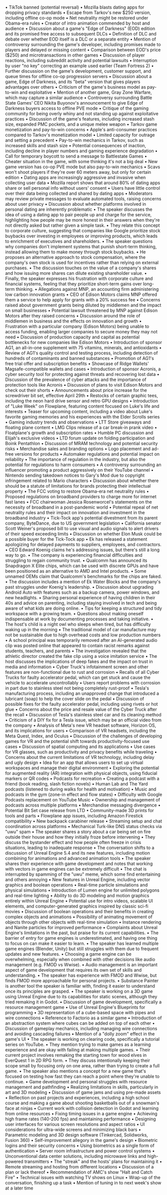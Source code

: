 • TikTok banned (potential reversal)
• Mozilla blasts dating apps for dropping privacy standards
• Escape from Tarkov's new $250 version, including offline co-op mode
• Net neutrality might be restored under Obama-era rules
• Creator of intro animation commended by host and audience
• Discussion about a game's "Edge of Darkness" (EOD) edition and its promised free access to subsequent DLCs
• Definition of DLC and debate over whether EOD itself is a DLC or a separate entity
• Mention of controversy surrounding the game's developer, including promises made to players and delayed or missing content
• Comparison between EOD's price ($250) and microtransactions in other games
• Discussion of player reactions, including subreddit activity and potential lawsuits
• Interruption by user "no key" correcting an example used earlier (Team Fortress 2)
• Further discussion on the game's development, customer support, and queue times for offline co-op progression servers
• Discussion about a game, Edge of Darkness, and its "beta" version that gives players advantages over others
• Criticism of the game's business model as pay-to-win and exploitative
• Mention of another game, Gray Zone Warfare, which may capture a similar audience
• Controversy surrounding Battle State Games' CEO Nikita Buyonov's announcement to give Edge of Darkness buyers access to offline PVE mode
• Critique of the gaming community for being overly whiny and not standing up against exploitative practices
• Discussion of the game's features, including increased stash size, expanded PMC pockets, and a unique melee weapon
• Tarkov game monetization and pay-to-win concerns
• Apple's anti-consumer practices compared to Tarkov's monetization model
• Limited capacity for outrage and setting a precedent
• Pay-to-win mechanics in Tarkov, such as increased skills and stash size
• Potential consequences of inaction, including decline in player numbers and gaming experience degradation
• Call for temporary boycott to send a message to Battlestate Games
• Cheater situation in the game, with some thinking it's not a big deal
• New game version has co-op PVE mode but also pay-to-win mechanics
• Scavs won't shoot players if they're over 60 meters away, but only for certain edition
• Dating apps are increasingly aggressive and invasive when collecting user data
• Mozilla report shows that around 80% of dating apps share or sell personal info without users' consent
• Users have little control over their data being collected and shared by dating apps
• Moderators may review private messages to evaluate automated tools, raising concerns about user privacy
• Discussion about whether platforms involved in personal dating are inherently problematic
• The speaker discusses the idea of using a dating app to pair people up and charge for the service, highlighting how people may be more honest in their answers when they're not directly asked but rather given a simple task.
• They relate this concept to corporate culture, suggesting that companies like Google prioritize stock buybacks over investing in employees or improving products, which leads to enrichment of executives and shareholders.
• The speaker questions why companies don't implement systems that punish short-term thinking, instead allowing them to make money through stock buybacks.
• He proposes an alternative approach to stock compensation, where the company's own stock is used for incentives rather than relying on external purchases.
• The discussion touches on the value of a company's shares and how issuing more shares can dilute existing shareholder value.
• Finally, the speaker expresses his frustration with corporate culture and financial systems, feeling that they prioritize short-term gains over long-term thinking.
• Allegations against MNP, an accounting firm administering low carbon innovation grants
• CEO of Edison Motors claims MNP offered them a service to help apply for grants with a 20% success fee
• Concerns raised about government grants being diluted by middlemen and the impact on small businesses
• Potential lawsuit threatened by MNP against Edison Motors after they raised concerns
• Discussion around the role of middlemen in business and the effects on innovation and growth
• Frustration with a particular company (Edison Motors) being unable to access funding, enabling larger companies to secure money they may not need
• Discussion of production capacity and capital as potential bottlenecks for new companies like Edison Motors
• Introduction of sponsor AG1, an all-in-one supplement with 75 vitamins, minerals, and antioxidants
• Review of AG1's quality control and testing process, including detection of hundreds of contaminants and banned substances
• Promotion of AG1's free trial offer and subscription benefits
• Showcase of Ridge Wallets' Magsafe-compatible wallets and cases
• Introduction of sponsor Acronis, a cyber security tool for protecting against threats and recovering lost data
• Discussion of the prevalence of cyber attacks and the importance of protection tools like Acronis
• Discussion of plans to visit Edison Motors and check out their shorts
• Announcements about price increase for the screwdriver bit set, effective April 29th
• Restocks of certain graphic tees, including the neon hard drive sensor and retro GPU designs
• Introduction of "Luke Week" on Flowplane, featuring content focused on Luke's life and interests
• Teaser for upcoming content, including a video about Luke's favorite gaming memories and his experiences with the Elder Scrolls series
• Gaming industry trends and observations
• LTT Store giveaways and floating plane content
• LMG Clips release of a car break-in prank video
• Floatplane's growth and subscription rates
• Humble PC discussion and Elijah's exclusive videos
• LTD forum update on folding participation and Boink Pentathlon
• Discussion of MRAM technology and potential security risks
• Merchandise sales and branding options
• Logo placement and ad-free versions for products
• Automaker regulations and potential impact on reliability
• The importance of regulation in the industry, but also the potential for regulations to harm consumers
• A controversy surrounding an influencer promoting a product aggressively on their YouTube channel
• Nintendo sending takedown notices to Gary's Mod due to copyright infringement related to Mario characters
• Discussion about whether there should be a statute of limitations for brands protecting their intellectual property
• The FCC voting to restore Obama-era net neutrality rules
• Proposed regulations on broadband providers to charge more for internet fast lanes
• FCC chairwoman Jessica Rosenworcel's statements on the necessity of broadband in a post-pandemic world
• Potential repeal of net neutrality rules and their impact on innovation and investment in the broadband industry
• Tick-Tock app's potential divestment from its parent company, ByteDance, due to US government legislation
• California senator Scott Weiner's proposed bill to use visual and audio signals to alert drivers of their speed exceeding limits
• Discussion on whether Elon Musk could be a possible buyer for the Tick-Tock app
• Ek has released a statement apologizing for delayed payments to suppliers, employees, and contractors.
• CEO Edward Koenig claims he's addressing issues, but there's still a long way to go.
• The company is experiencing financial difficulties and struggling to regain community trust.
• Qualcomm has announced its Snapdragon X Elite chips, which can be used with discrete GPUs and have been positioned as an alternative to AMD and Intel products.
• Some unnamed OEMs claim that Qualcomm's benchmarks for the chips are faked.
• The discussion includes a mention of Ek Water Blocks and the company's past struggles under Koenig's leadership.
• Discussion about upgrading Android Auto with features such as a backup camera, power windows, and new headlights.
• Sharing personal experience of having children in their 40s and advice on parenting, including staying involved in tech and being aware of what kids are doing online.
• Tips for keeping a structured and tidy workspace with a growing team.
• Questions about making oneself indispensable at work by documenting processes and taking initiative.
• The host's child is a night owl who sleeps when tired, but has difficulty waking up in the morning
• The traditional model of car manufacture may not be sustainable due to high overhead costs and low production numbers
• A school principal was temporarily removed after an AI-generated audio clip was posted online that appeared to contain racist remarks against students, teachers, and parents
• The investigation revealed that the athletic director created the fake clip using a voice imitation service
• The host discusses the implications of deep fakes and the impact on trust in media and information
• Cyber Truck's infotainment screen and other features are non-functional due to rust and corrosion
• Recalls of all Cyber Trucks for faulty accelerator pedal, which can get stuck and cause the vehicle to accelerate uncontrollably
• Users report problems with corrosion in part due to stainless steel not being completely rust-proof
• Tesla's manufacturing process, including an unapproved change that introduced a lubricant (soap) to help the cover slide on the pedal
• Discussion of possible fixes for the faulty accelerator pedal, including using rivets or hot glue
• Concerns about the price and resale value of the Cyber Truck after the recall
• Discussion of Tesla's stainless steel car and its cleaning method
• Criticism of a DIY fix for a Tesla issue, which may be an official video from the company
• Analysis of Meta's new VR headset software, Horizon OS, and its implications for users
• Comparison of VR headsets, including the Meta Quest, Index, and Oculus
• Discussion of the challenges of developing games for VR and the potential shift towards productivity-focused use cases
• Discussion of spatial computing and its applications
• Use cases for VR glasses, such as productivity and privacy benefits while traveling
• Concerns about the current limitations of VR technology, including delay and ugly design
• Idea for an app that allows users to set up virtual workspaces and manage their digital environment
• Exploring the potential for augmented reality (AR) integration with physical objects, using fiducial markers or QR codes
• Podcasts for recreation
• Creating a podcast with a friend (book reading, slash fiction novels)
• Human Lab and The Yard podcasts (listened to during walks for health and motivation)
• Music and podcasts in the gym (zone-in effect and flow states)
• Difficulty with Google Podcasts replacement on YouTube Music
• Ownership and management of podcasts across multiple platforms
• Merchandise messaging divergence
• Potential Bit Set case release from LTD
• Community-made 3D prints for tools and parts
• Flowplane app issues, including Amazon Firestick compatibility
• New backpack carabiner release
• Streaming setup and chat coordination across platforms
• Mechanical Turk-like DNS status checks via "uwu" spam
• The speaker shares a story about a car being set on fire outside their house and how they initially froze before intervening
• They discuss the bystander effect and how people often freeze in crisis situations, leading to inadequate response
• The conversation shifts to a discussion of Unreal Engine 5.4 and its new features, including motion combining for animations and advanced animation tools
• The speaker shares their experience with game development and notes that working with vectors in game engines can be extremely difficult
• The chat is interrupted by spamming of the "uwu" meme, which some find entertaining and others annoying
• New features in Unreal Engine, including vector graphics and boolean operations
• Real-time particle simulations and physical simulations
• Introduction of Lumen engine for unlimited polygons and real-time lighting
• Ability to do 3D modeling and motion graphics entirely within Unreal Engine
• Potential use for intro videos, scalable UI elements, and computer-generated graphics inspired by classic sci-fi movies
• Discussion of boolean operations and their benefits in creating complex objects and animations
• Possibility of animating movement of objects through other objects with real-time simulation
• Instance rendering and Nanite particles for improved performance
• Complaints about Unreal Engine's limitations in the past, but praise for its current capabilities.
• The barrier of entry for game engines is underestimated, and having one thing to focus on can make it easier to learn.
• The speaker has learned multiple game engines (Blender, Unity) but still struggles with them due to frequent updates and new features.
• Choosing a game engine can be overwhelming, especially when combined with other decisions like audio management (e.g. FMOD vs Wwise).
• Audio management is an important aspect of game development that requires its own set of skills and understanding.
• The speaker has experience with FMOD and Wwise, but finds FMOD more approachable for personal projects.
• Substance Painter is another tool the speaker is familiar with, finding it easier to understand once its principles are grasped.
• The speaker is working on a 3D game using Unreal Engine due to its capabilities for static scenes, although they tried remaking it in Godot.
• Discussion of game development, specifically a resource management game
• Use of Unreal Engine's Blueprints for programming
• 3D representation of a cube-based space with pipes and wire connections
• Reference to Factorio as a similar game
• Introduction of an abstraction system where cubes can be added on top of each other
• Discussion of gameplay mechanics, including managing wire connections and avoiding cascading failures
• Mention of a "dolly zoom" effect in the game's UI
• The speaker is working on clearing code, specifically a tutorial series on YouTube.
• They mention trying to make games as a learning experience and are okay with failing at making multiple games.
• Their current project involves remaking the starting town for wood elves in EverQuest 1 in 2D RPG form.
• They discuss intentionally keeping their scope small by focusing only on one area, rather than trying to create a full game.
• The speaker also mentions a concept for a new game that's focused on testing how fast they can reach a point where they're unable to continue.
• Game development and personal struggles with resource management and pathfinding
• Realizing limitations in skills, particularly in art and 3D modeling
• Discussion of game jams and using pre-made assets
• Reflection on past projects and experiences, including a high school course and making a game about shooting basketballs out of a snowman's face at ninjas
• Current work with collision detection in Godot and learning from online resources
• Fixing timing issues in a game engine
• Achieving high frame rates (140-200 fps) and maintaining performance
• Designing user interfaces for various screen resolutions and aspect ratios
• UI considerations for ultra-wide screens and minimizing black bars
• Parametric modeling and 3D design software (Tinkercad, Solidworks, Fusion 360)
• Self-improvement allegory in the game's design
• Biometric logins and their security concerns
• Using biometrics as a single form of authentication
• Server room infrastructure and power control systems
• Unconventional data center solutions, including microwave links and high-powered transmitters
• The "streak" and the hosts' plans for maintaining it
• Remote streaming and hosting from different locations
• Discussion of a plan or lack thereof
• Recommendation of AMC's show "Halt and Catch Fire"
• Technical issues with watching TV shows on Linux
• Wrap-up of the conversation, finishing up a task
• Mention of tuning in to next week's show at a later time